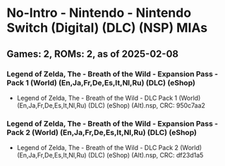 # No-Intro - Nintendo - Nintendo Switch (Digital) (DLC) (NSP) MIAs
## Games: 2, ROMs: 2, as of 2025-02-08

### Legend of Zelda, The - Breath of the Wild - Expansion Pass - Pack 1 (World) (En,Ja,Fr,De,Es,It,Nl,Ru) (DLC) (eShop)
- Legend of Zelda, The - Breath of the Wild - DLC Pack 1 (World) (En,Ja,Fr,De,Es,It,Nl,Ru) (DLC) (eShop) (Alt).nsp, CRC: 950c7aa2

### Legend of Zelda, The - Breath of the Wild - Expansion Pass - Pack 2 (World) (En,Ja,Fr,De,Es,It,Nl,Ru) (DLC) (eShop)
- Legend of Zelda, The - Breath of the Wild - DLC Pack 2 (World) (En,Ja,Fr,De,Es,It,Nl,Ru) (DLC) (eShop) (Alt).nsp, CRC: df23d1a5

